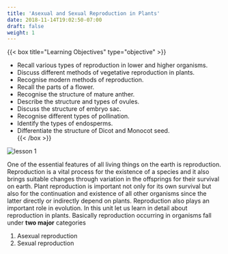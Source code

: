 ```yaml
---
title: 'Asexual and Sexual Reproduction in Plants'
date: 2018-11-14T19:02:50-07:00
draft: false
weight: 1
---
```


{{< box title="Learning Objectives" type="objective" >}}



* Recall various types of reproduction in lower and higher organisms.
* Discuss different methods of vegetative reproduction in plants.
* Recognise modern methods of reproduction.
* Recall the parts of a flower. 
* Recognise the structure of mature anther.
* Describe the structure and types of ovules.
* Discuss the structure of embryo sac. 
*  Recognise different types of pollination.
* Identify the types of endosperms.
* Differentiate the structure of Dicot and Monocot seed.  
{{< /box >}}


![lesson 1](/books/12-biology/botany/images/1.png#floatright )

One of the essential features of all living things on the earth is reproduction. Reproduction is a vital process for the existence of a species and it also brings suitable changes through variation in the offsprings for their survival on earth. Plant reproduction is important not only for its own survival but also for the continuation and existence of all other organisms since the latter directly or indirectly depend on plants. Reproduction also plays an important role in evolution. In this unit let us learn in detail about reproduction in plants. Basically reproduction occurring in organisms fall under **two major** categories

1. Asexual reproduction
2. Sexual reproduction

